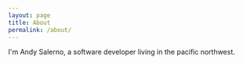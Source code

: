```yaml
---
layout: page
title: About
permalink: /about/
---
```

I'm Andy Salerno, a software developer living in the pacific northwest.